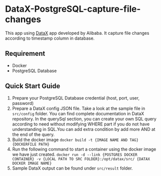 # DataX-PostgreSQL-capture-file-changes
This app using [DataX](https://github.com/alibaba/DataX.git) app developed by Alibaba. It capture file changes according to timestamp column in database.

## Requirement
- Docker
- PostgreSQL Database

## Quick Start Guide
1. Prepare your PostgreSQL Database credential (host, port, user, password)
2. Prepare a DataX config JSON file. Take a look at the sample file in `src/config` folder. You can find complete documentation in DataX repository. In the querySql section, you can create your own SQL query according to need without modifying WHERE part if you do not have understanding in SQL.You can add extra condition by add more AND at the end of the query. 
3. Build the docker image `docker build -t {IMAGE NAME AND TAG} {DOCKERFILE PATH}`
4. Run the following command to start a container using the docker image we have just created.  `docker run -d --link {POSTGRES DOCKER CONTAINER} -v {LOCAL PATH TO SRC FOLDER}:/opt/datax/src/ {DATAX DOCKER IMAGE NAME}`
5. Sample DataX output can be found under `src/result` folder.
